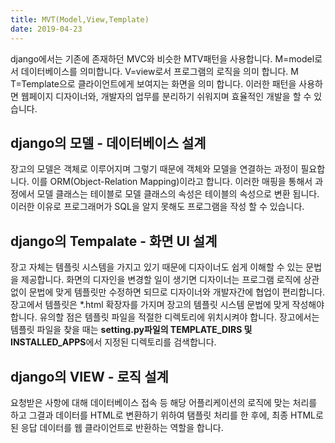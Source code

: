 ```yaml
---
title: MVT(Model,View,Template)
date: 2019-04-23
---
```


django에서는 기존에 존재하던 MVC와 비슷한 MTV패턴을 사용합니다.
M=model로서 데이터베이스를 의미합니다. V=view로서 프로그램의 로직을 의미 합니다. M T=Template으로 클라이언트에게 보여지는 화면을 의미 합니다.
이러한 패턴을 사용하면 웹페이지 디자이너와, 개발자의 업무를 분리하기 쉬워지며 효율적인 개발을 할 수 있습니다. 

## django의 모델 - 데이터베이스 설계 

장고의 모델은 객체로 이루어지며 그렇기 때문에 객체와 모델을 연결하는 과정이 필요합니다. 이를 ORM(Object-Relation Mapping)이라고 합니다.
이러한 매핑을 통해서 과정에서 모델 클래스는 테이블로 모델 클래스의 속성은 테이블의 속성으로 변환 됩니다. 이러한 이유로 프로그래머가 SQL을 알지 못해도
프로그램을 작성 할 수 있습니다. 

## django의 Tempalate - 화면 UI 설계

장고 자체는 템플릿 시스템을 가지고 있기 때문에 디자이너도 쉽게 이해할 수 있는 문법을 제공합니다.
화면의 디자인을 변경할 일이 생기면 디자이너는 프로그램 로직에 상관없이 문법에 맞게 템플릿만 수정하면 되므로 디자이너와 개발자간에 협업이 편리합니다.
장고에서 템플릿은 *.html 확장자를 가지며 장고의 템플릿 시스템 문법에 맞게 작성해야합니다. 유의할 점은 템플릿 파일을 적절한 디렉토리에 위치시켜야 합니다.
장고에서는 템플릿 파일을 찾을 때는 **setting.py파일의 TEMPLATE_DIRS 및 INSTALLED_APPS**에서 지정된 디렉토리를 검색합니다. 

## django의 VIEW - 로직 설계

요청받은 사항에 대해 데이터베이스 접속 등 해당 어플리케이션의 로직에 맞는 처리를 하고 그결과 데이터를 HTML로 변환하기 위하여 탬플릿 처리를 한 후에, 최종 HTML로 된 응답 데이터를 웹 클라이언트로 반환하는 역할을 합니다.